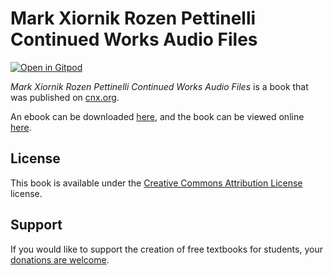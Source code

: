 # Mark Xiornik Rozen Pettinelli Continued Works Audio Files

[![Open in Gitpod](https://gitpod.io/button/open-in-gitpod.svg)](https://gitpod.io/from-referrer/)

_Mark Xiornik Rozen Pettinelli Continued Works Audio Files_ is a book that was published on [cnx.org](https://cnx.org/).

An ebook can be downloaded [here](https://github.com/cnx-user-books/cnxbook-mark-xiornik-rozen-pettinelli-continued-works-audio-files/releases/latest), and the book can be viewed online [here](https://github.com/cnx-user-books/cnxbook-mark-xiornik-rozen-pettinelli-continued-works-audio-files/releases/latest).

## License
This book is available under the [Creative Commons Attribution License](./LICENSE) license.

## Support
If you would like to support the creation of free textbooks for students, your [donations are welcome](https://riceconnect.rice.edu/donation/support-openstax-banner).
